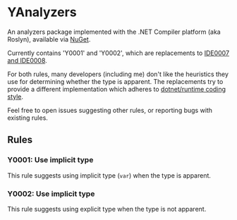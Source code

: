 # YAnalyzers

An analyzers package implemented with the .NET Compiler platform (aka Roslyn), available via [NuGet](https://www.nuget.org/packages/YAnalyzers).

Currently contains 'Y0001' and 'Y0002', which are replacements to [IDE0007 and IDE0008](https://docs.microsoft.com/dotnet/fundamentals/code-analysis/style-rules/ide0007-ide0008).

For both rules, many developers (including me) don't like the heuristics they use for determining whether the type is apparent. The replacements try to provide a different implementation which adheres to [dotnet/runtime coding style](https://github.com/dotnet/runtime/blob/master/docs/coding-guidelines/coding-style.md).

Feel free to open issues suggesting other rules, or reporting bugs with existing rules.

## Rules

### Y0001: Use implicit type

This rule suggests using implicit type (`var`) when the type is apparent.

### Y0002: Use implicit type

This rule suggests using explicit type when the type is not apparent.

